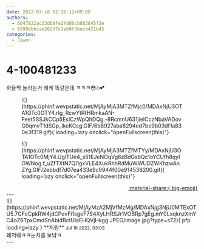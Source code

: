 ```yaml
---
date: 2022-07-16 02:26:12+09:00
authors:
  - 6047822ac33d69fe2fd80cb88384572e
  - 6599dbbcaa26237c2ab0f3becb421b45
categories:
  - Jiwon
---
```


# 4-100481233

<div class="post-container" markdown="1">
<div class="content-container md-sidebar__scrollwrap" markdown="1">

화들짝 놀라는거 왜케 똑같은데 ㅋㅋㅋ😳🔥💕
<figure markdown="1">
![](https://phinf.wevpstatic.net/MjAyMjA3MTZfMjc0/MDAxNjU3OTA1OTc0OTY4.rIg_RcwYtRfHRmkaAN-Feet5SSJkCCp5EsICzWpQhDQg.-8RcmnU631jieICczNbaVADovG9qmvT1dSGp_IkcKCcg.GIF/6b8927aba8294ed7be9b03df1a830e3f319.gif){ loading=lazy onclick="openFullscreen(this)"}
</figure>

<figure markdown="1">
![](https://phinf.wevpstatic.net/MjAyMjA3MTZfMTYy/MDAxNjU3OTA1OTc0MjY4.UgiTUe4_s51EJeNOqVg6zBdGsbQc1oYCUfh8qyIOWNog.f_uZfTXtN7Ql1gxVLE4XukRhhRdMuWWUDZWKhzwAnZYg.GIF/2ebbdf7d07ea433e9c0944f00e914538200.gif){ loading=lazy onclick="openFullscreen(this)"}
</figure>


</div>
</div>

<div style="text-align: right;" markdown="1">
<a href="https://weverse.io/fromis9/fanpost/4-100481233" style="text-align: right;">:material-share:{.big-emoji}</a>
</div>
---

<div class="comments-container md-sidebar__scrollwrap" markdown="1">
<div class="comment" markdown="1">
<div class='id-container' markdown="1">
![](https://phinf.wevpstatic.net/MjAyMzA2MjVfMzMg/MDAxNjg3NjU0MTExOTU5.7GFeCpkRW4jdCPevFi1sgeF7S4XyLHRSJr1VOBRp7gEg.mY0LxqknzXmYC4oZ6TpxCmdSnAbldBctUiaEHQVjHkgg.JPEG/image.jpg?type=s72){ pfp loading=lazy }
**<span class="artist">지원</span>** <small>Jul 16 2022, 03:03</small><br>
</div>
<div class='comment-body' markdown="1">
왜저랰ㅋㅋ눈치를 보냨ㅋ
</div>
</div>
</div>
---
